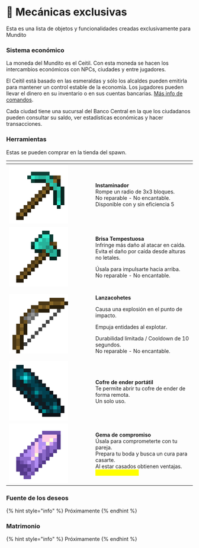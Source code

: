 # 👾 Mecánicas exclusivas

Esta es una lista de objetos y funcionalidades creadas exclusivamente para Mundito

### Sistema económico

La moneda del Mundito es el Ceitil. Con esta moneda se hacen los intercambios económicos con NPCs, ciudades y entre jugadores.

El Ceitil está basado en las esmeraldas y sólo los alcaldes pueden emitirla para mantener un control estable de la economía. Los jugadores pueden llevar el dinero en su inventario o en sus cuentas bancarias. [Más info de comandos](comandos.md#essentialsx).

Cada ciudad tiene una sucursal del Banco Central en la que los ciudadanos pueden consultar su saldo, ver estadísticas económicas y hacer transacciones.

### Herramientas

Estas se pueden comprar en la tienda del spawn.

<table data-header-hidden><thead><tr><th width="220"></th><th></th></tr></thead><tbody><tr><td><img src="../.gitbook/assets/Diamond_Pickaxe_JE3_BE3.webp" alt="" data-size="original"></td><td><strong>Instaminador</strong><br>Rompe un radio de 3x3 bloques.<br>No reparable - No encantable.<br>Disponible con y sin eficiencia 5</td></tr><tr><td><img src="../.gitbook/assets/Diamond_Axe_JE3_BE3.webp" alt="" data-size="original"></td><td><p><strong>Brisa Tempestuosa</strong><br>Infringe más daño al atacar en caída.<br>Evita el daño por caída desde alturas no letales.</p><p>Úsala para impulsarte hacia arriba.<br>No reparable - No encantable.</p></td></tr><tr><td><img src="../.gitbook/assets/Bow_JE2_BE1.webp" alt="" data-size="original"></td><td><p><strong>Lanzacohetes</strong></p><p>Causa una explosión en el punto de impacto.</p><p>Empuja entidades al explotar.</p><p>Durabilidad limitada / Cooldown de 10 segundos.<br>No reparable - No encantable.</p></td></tr><tr><td><img src="../.gitbook/assets/Echo_Shard_JE1_BE1.webp" alt="" data-size="original"></td><td><strong>Cofre de ender portátil</strong><br>Te permite abrir tu cofre de ender de forma remota.<br>Un solo uso.</td></tr><tr><td><img src="../.gitbook/assets/Amethyst_Shard_JE2_BE1.webp" alt="" data-size="original"></td><td><strong>Gema de compromiso</strong><br>Úsala para comprometerte con tu pareja.<br>Prepara tu boda y busca un cura para casarte.<br>Al estar casados obtienen ventajas. <mark style="color:yellow;">(Próximamente...)</mark></td></tr></tbody></table>

### Fuente de los deseos

{% hint style="info" %}
Próximamente
{% endhint %}

### Matrimonio

{% hint style="info" %}
Próximamente
{% endhint %}
